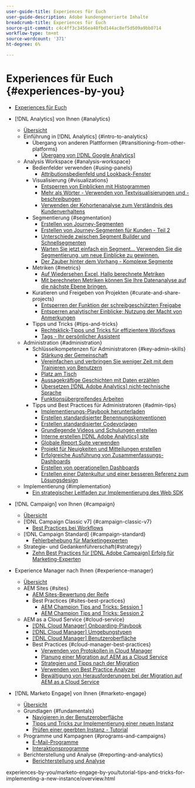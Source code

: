 ```yaml
---
user-guide-title: Experiences für Euch
user-guide-description: Adobe kundengenerierte Inhalte
breadcrumb-title: Experiences für Euch
source-git-commit: c4c4ff3c3456ea48fbd144ac8ef5d509a9bb0714
workflow-type: tm+mt
source-wordcount: '371'
ht-degree: 6%

---
```



# Experiences für Euch {#experiences-by-you}

+ [Experiences für Euch](/help/overview.md)

+ [!DNL Analytics] von Ihnen {#analytics}
   + [Übersicht](/help/analytics/overview.md)
   + Einführung in [!DNL Analytics] {#intro-to-analytics}
      + Übergang von anderen Plattformen {#transitioning-from-other-platforms}
         + [Übergang von [!DNL Google Analytics]](../analytics/intro-to-analytics/transitioning-from-other-platforms/transition-from-google-analytics.md)
   + Analysis Workspace {#analysis-workspace}
      + Bedienfelder verwenden {#using-panels}
         + [Attributionsbedienfeld und Lookback-Fenster](../analytics/analysis-workspace/using-panels/understanding-adobe-analytics-attribution-panel-and-lookback-windows.md)
      + Visualisierung {#visualizations}
         + [Entsperren von Einblicken mit Histogrammen](../analytics/analysis-workspace/visualizations/unlocking-insights-with-histograms.md)
         + [Mehr als Wörter - Verwenden von Textvisualisierungen und -beschreibungen](../analytics/analysis-workspace/visualizations/more-than-words-using-text-visualizations-and-descriptions.md)
         + [Verwenden der Kohortenanalyse zum Verständnis des Kundenverhaltens](../analytics/analysis-workspace/visualizations/use-cohort-analysis-to-understand-customer-behavior.md)
      + Segmentierung {#segmentation}
         + [Erstellen von Journey-Segmenten](../analytics/analysis-workspace/segmentation/building-customer-journey-segments.md)
         + [Erstellen von Journey-Segmenten für Kunden - Teil 2](../analytics/analysis-workspace/segmentation/building-customer-journey-segments-part-two.md)
         + [Unterschiede zwischen Segment Builder und Schnellsegmenten](../analytics/analysis-workspace/segmentation/differences-between-the-segment-builder-and-quick-segments.md)
         + [Warten Sie jetzt einfach ein Segment... Verwenden Sie die Segmentierung, um neue Einblicke zu gewinnen.](../analytics/analysis-workspace/segmentation/segmentation-to-discover-new-insights.md)
         + [Der Zauber hinter dem Vorhang - Komplexe Segmente](../analytics/analysis-workspace/segmentation/the-magic-behind-the-curtain-complex-segments.md)
      + Metriken {#metrics}
         + [Auf Wiedersehen Excel, Hallo berechnete Metriken](../analytics/analysis-workspace/metrics/goodbye-excel-hello-calculated-metrics.md)
         + [Mit berechneten Metriken können Sie Ihre Datenanalyse auf die nächste Ebene bringen.](../analytics/analysis-workspace/metrics/take-your-data-analysis-to-the-next-level-with-calculated-metrics.md)
      + Kuratieren und Freigeben von Projekten {#curate-and-share-projects}
         + [Entsperren der Funktion der schreibgeschützten Freigabe](../analytics/analysis-workspace/curate-and-share-projects/unlocking-the-power-of-view-only-sharing.md)
         + [Entsperren analytischer Einblicke; Nutzung der Macht von Anmerkungen](../analytics/analysis-workspace/curate-and-share-projects/harnessing-the-power-of-annotations.md)
      + Tipps und Tricks {#tips-and-tricks}
         + [Rechtsklick-Tipps und Tricks für effizientere Workflows](../analytics/analysis-workspace/tips-and-tricks/right-click-tips-and-tricks-for-more-efficient-workflows.md)
         + [Tags - Ihr persönlicher Assistent](../analytics/analysis-workspace/tips-and-tricks/tags-your-personal-assistant.md)
   + Administration {#administration}
      + Schlüsselkompetenzen für Administratoren {#key-admin-skills}
         + [Stärkung der Gemeinschaft](../analytics/administration/key-admin-skills/empowered-community.md)
         + [Vereinfachen und verbringen Sie weniger Zeit mit dem Trainieren von Benutzern](../analytics/administration/key-admin-skills/simplify-training-users.md)
         + [Platz am Tisch](../analytics/administration/key-admin-skills/gaining-a-seat-at-the-table.md)
         + [Aussagekräftige Geschichten mit Daten erzählen](../analytics/administration/key-admin-skills/telling-impactful-stories-with-data.md)
         + [Übersetzen [!DNL Adobe Analytics] nicht-technische Sprache](../analytics/administration/key-admin-skills/translating-adobe-analytics-technical-language.md)
         + [Funktionsübergreifendes Arbeiten](../analytics/administration/key-admin-skills/working-cross-functionally.md)
      + Tipps und Best Practices für Administratoren {#admin-tips}
         + [Implementierungs-Playbook herunterladen](../analytics/administration/admin-tips/download-the-adobe-analytics-implementation-playbook.md)
         + [Erstellen standardisierter Benennungskonventionen](../analytics/administration/admin-tips/create-standardized-naming-conventions.md)
         + [Erstellen standardisierter Codevorlagen](../analytics/administration/admin-tips/create-standardized-code-templates.md)
         + [Grundlegende Videos und Schulungen erstellen](../analytics/administration/admin-tips/create-basic-videos-and-training.md)
         + [Interne erstellen [!DNL Adobe Analytics] site](../analytics/administration/admin-tips/create-an-internal-adobe-analytics-site.md)
         + [Globale Report Suite verwenden](../analytics/administration/admin-tips/use-a-global-report-suite.md)
         + [Projekt für Neuigkeiten und Mitteilungen erstellen](../analytics/administration/admin-tips/create-a-news-and-announcements-project.md)
         + [Erfolgreiche Ausführung von Zusammenfassungs-Dashboards](../analytics/administration/admin-tips/driving-success-with-executive-summary-dashboards.md)
         + [Erstellen von operationellen Dashboards](../analytics/administration/admin-tips/create-operational-dashboards.md)
         + [Erstellen einer Datenkultur und einer besseren Referenz zum Lösungsdesign](../analytics/administration/admin-tips/better-sdr.md)
   + Implementierung {#implementation}
      + [Ein strategischer Leitfaden zur Implementierung des Web SDK](../analytics/implementation/strategic-guide-to-implementing-web-sdk.md)
+ [!DNL Campaign] von Ihnen {#campaign}
   + [Übersicht](/help/campaign/overview.md)
   + [!DNL Campaign Classic v7] {#campaign-classic-v7}
      + [Best Practices bei Workflows](/help/campaign/ac-v7/workflow-best-practices-for-marketers.md)
   + [!DNL Campaign Standard] {#campaign-standard}
      + [Fehlerbehebung für Marketingexperten](/help/campaign/acs/troubleshooting-for-marketers.md)
   + Strategie- und Gedankenführerschaft{#strategy}
      + [Zehn Best Practices für [!DNL Adobe Campaign] Erfolg für Marketing-Experten](/help/campaign/10-best-practices-for-marketers.md)
+ Experience Manager nach Ihnen {#experience-manager}
   + [Übersicht](/help/experience-manager/overview.md)
   + AEM Sites {#sites}
      + [AEM Sites-Bewertung der Reife](/help/experience-manager/sites/expert-resources/maturity-assessment.md)
      + Best Practices {#sites-best-practices}
         + [AEM Champion Tips and Tricks: Session 1](/help/experience-manager/sites/expert-resources/champion-tips-1.md)
         + [AEM Champion Tips and Tricks: Session 2](/help/experience-manager/sites/expert-resources/champion-tips-2.md)
   + AEM as a Cloud Service {#cloud-service}
      + [[!DNL Cloud Manager] Onboarding-Playbook](/help/experience-manager/cloud-service/expert-resources/aem-champions/onboarding-playbook.md)
      + [[!DNL Cloud Manager] Umgebungstypen](/help/experience-manager/cloud-service/expert-resources/aem-champions/environment-types.md)
      + [[!DNL Cloud Manager] Benutzeroberfläche](/help/experience-manager/cloud-service/expert-resources/aem-champions/cloud-manager-ui.md)
      + Best Practices {#cloud-manager-best-practices}
         + [Verwenden von Protokollen in Cloud Manager](/help/experience-manager/cloud-service/expert-resources/aem-champions/cloud-manager-using-logs.md)
         + [Planung einer Migration auf AEM as a Cloud Service](/help/experience-manager/cloud-service/expert-resources/aem-champions/migration.md)
         + [Strategien und Tipps nach der Migration](/help/experience-manager/cloud-service/expert-resources/aem-champions/post-migration.md)
         + [Verwenden von Best Practice Analyzer](/help/experience-manager/cloud-service/expert-resources/aem-champions/best-practice-analyzer.md)
         + [Bewältigung von Herausforderungen bei der Migration auf AEM as a Cloud Service](/help/experience-manager/cloud-service/expert-resources/aem-champions/migration-challenges.md)
+ [!DNL Marketo Engage] von Ihnen {#marketo-engage}
   + [Übersicht](/help/marketo/overview.md)
   + Grundlagen {#fundamentals}
      + [Navigieren in der Benutzeroberfläche](/help/marketo/fundamentals/ui-navigation.md)
      + [Tipps und Tricks zur Implementierung einer neuen Instanz](https://experienceleague.adobe.com/docs/experiences-by-you/implenting-new-instance/overview.html)
      + [Prüfen einer geerbten Instanz - Tutorial](https://experienceleague.adobe.com/docs/experiences-by-you/auditing-an-inherited-instance/overview.html)
   + Programme und Kampagnen {#programs-and-campaigns}
      + [E-Mail-Programme](/help/marketo/programs/email-programs.md)
      + [Interaktionsprogramme](/help/marketo/programs/engagement-programs.md)
   + Berichterstellung und Analyse {#reporting-and-analytics}
      + [Berichterstellung und Analyse](/help/marketo/reporting/reporting-and-analytics.md)

experiences-by-you/marketo-engage-by-you/tutorial-tips-and-tricks-for-implementing-a-new-instance/overview.html